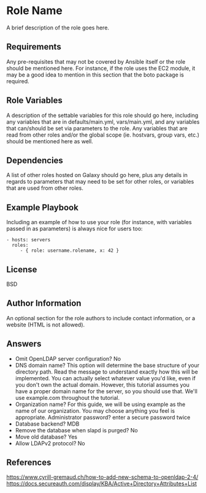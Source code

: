 Role Name
=========

A brief description of the role goes here.

Requirements
------------

Any pre-requisites that may not be covered by Ansible itself or the role should be mentioned here. For instance, if the role uses the EC2 module, it may be a good idea to mention in this section that the boto package is required.

Role Variables
--------------

A description of the settable variables for this role should go here, including any variables that are in defaults/main.yml, vars/main.yml, and any variables that can/should be set via parameters to the role. Any variables that are read from other roles and/or the global scope (ie. hostvars, group vars, etc.) should be mentioned here as well.

Dependencies
------------

A list of other roles hosted on Galaxy should go here, plus any details in regards to parameters that may need to be set for other roles, or variables that are used from other roles.

Example Playbook
----------------

Including an example of how to use your role (for instance, with variables passed in as parameters) is always nice for users too:

    - hosts: servers
      roles:
         - { role: username.rolename, x: 42 }

License
-------

BSD

Author Information
------------------

An optional section for the role authors to include contact information, or a website (HTML is not allowed).

Answers
------------------

- Omit OpenLDAP server configuration? No
- DNS domain name?
This option will determine the base structure of your directory path. Read the message to understand exactly how this will be implemented. You can actually select whatever value you'd like, even if you don't own the actual domain. However, this tutorial assumes you have a proper domain name for the server, so you should use that. We'll use example.com throughout the tutorial.
- Organization name?
For this guide, we will be using example as the name of our organization. You may choose anything you feel is appropriate.
Administrator password? enter a secure password twice
- Database backend? MDB
- Remove the database when slapd is purged? No
- Move old database? Yes
- Allow LDAPv2 protocol? No

## References

https://www.cyrill-gremaud.ch/how-to-add-new-schema-to-openldap-2-4/
https://docs.secureauth.com/display/KBA/Active+Directory+Attributes+List

